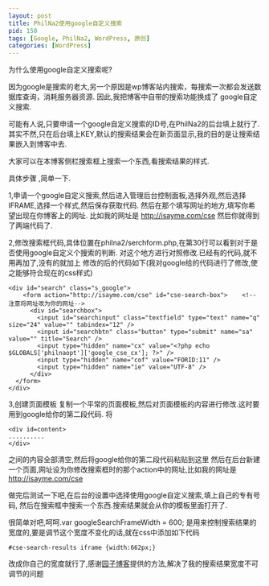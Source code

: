 ```yaml
---
layout: post
title: PhilNa2使用google自定义搜索
pid: 150
tags: [Google, PhilNa2, WordPress, 原创]
categories: [WordPress]
---
```

为什么使用google自定义搜索呢?

因为google是搜索的老大,另一个原因是wp博客站内搜索，每搜索一次都会发送数据库查询，消耗服务器资源.
因此,我把博客中自带的搜索功能换成了 google自定义搜索.

可能有人说,只要申请一个google自定义搜索的ID号,在PhilNa2的后台填上就行了.
其实不然,只在后台填上KEY,默认的搜索结果会在新页面显示,我的目的是让搜索结果嵌入到博客中去.

大家可以在本博客侧栏搜索框上搜索一个东西,看搜索结果的样式.

具体步骤 ,简单一下.

1,申请一个google自定义搜索,然后进入管理后台控制面板,选择外观,然后选择IFRAME,选择一个样式,然后保存获取代码.
然后在那个填写网址的地方,填写你希望出现在你博客上的网址.
比如我的网址是 http://isayme.com/cse
然后你就得到了两端代码了.

2,修改搜索框代码,具体位置在philna2/serchform.php,在第30行可以看到对于是否使用google自定义个搜索的判断.
对这个地方进行对照修改.已经有的代码,就不用再加了,没有的就加上
修改的后的代码如下(我对google给的代码进行了修改,使之能够符合现在的css样式)

    <div id="search" class="s_google">
        <form action="http://isayme.com/cse" id="cse-search-box">    <!--注意将网址改为你的网址-->
          <div id="searchbox">
            <input id="searchinput" class="textfield" type="text" name="q" size="24" value="" tabindex="12" />
            <input id="searchbtn" class="button" type="submit" name="sa" value="" title="Search" />
            <input type="hidden" name="cx" value="<?php echo $GLOBALS['philnaopt']['google_cse_cx']; ?>" />
            <input type="hidden" name="cof" value="FORID:11" />
            <input type="hidden" name="ie" value="UTF-8" />
          </div>
      </form>
    </div>

3,创建页面模板
复制一个平常的页面模板,然后对页面模板的内容进行修改.这时要用到google给你的第二段代码.
将

    <div id=content>
    ..........
    </div>
之间的内容全部清空,然后将google给你的第二段代码粘贴到这里
然后在后台新建一个页面,网址设为你修改搜索框时的那个action中的网址,比如我的网址是 http://isayme.com/cse


做完后测试一下吧,在后台的设置中选择使用google自定义搜索,填上自己的专有号码,
然后在搜索框中搜索一个东西.搜索结果就会从你的模板里面打开了.

很简单对吧,呵呵.var googleSearchFrameWidth = 600; 是用来控制搜索结果的宽度的,要是调节这个宽度不变化的话,就在css中添加如下代码

    #cse-search-results iframe {width:662px;}
改成你自己的宽度就行了,感谢[园子博客](http://www.yzznl.cn/archives/272.html)提供的方法,解决了我的搜索结果宽度不可调节的问题
